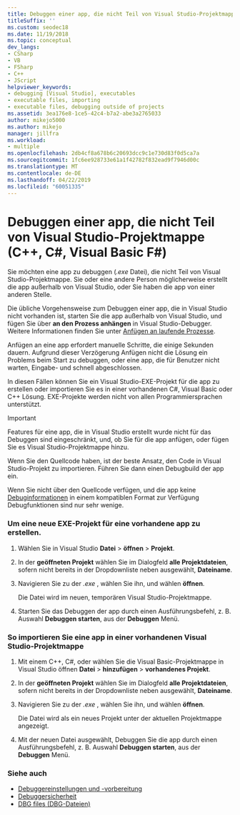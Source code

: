 ```yaml
---
title: Debuggen einer app, die nicht Teil von Visual Studio-Projektmappe
titleSuffix: ''
ms.custom: seodec18
ms.date: 11/19/2018
ms.topic: conceptual
dev_langs:
- CSharp
- VB
- FSharp
- C++
- JScript
helpviewer_keywords:
- debugging [Visual Studio], executables
- executable files, importing
- executable files, debugging outside of projects
ms.assetid: 3ea176e8-1ce5-42c4-b7a2-abe3a2765033
author: mikejo5000
ms.author: mikejo
manager: jillfra
ms.workload:
- multiple
ms.openlocfilehash: 2db4cf8a678b6c20693dcc9c1e730d83f0d5ca7a
ms.sourcegitcommit: 1fc6ee928733e61a1f42782f832ead9f7946d00c
ms.translationtype: MT
ms.contentlocale: de-DE
ms.lasthandoff: 04/22/2019
ms.locfileid: "60051335"
---
```

# <a name="debug-an-app-that-isnt-part-of-a-visual-studio-solution-c-c-visual-basic-f"></a>Debuggen einer app, die nicht Teil von Visual Studio-Projektmappe (C++, C#, Visual Basic F#)

Sie möchten eine app zu debuggen (*.exe* Datei), die nicht Teil von Visual Studio-Projektmappe. Sie oder eine andere Person möglicherweise erstellt die app außerhalb von Visual Studio, oder Sie haben die app von einer anderen Stelle.

Die übliche Vorgehensweise zum Debuggen einer app, die in Visual Studio nicht vorhanden ist, starten Sie die app außerhalb von Visual Studio, und fügen Sie über **an den Prozess anhängen** in Visual Studio-Debugger. Weitere Informationen finden Sie unter [Anfügen an laufende Prozesse](../debugger/attach-to-running-processes-with-the-visual-studio-debugger.md).

Anfügen an eine app erfordert manuelle Schritte, die einige Sekunden dauern. Aufgrund dieser Verzögerung Anfügen nicht die Lösung ein Problems beim Start zu debuggen, oder eine app, die für Benutzer nicht warten, Eingabe- und schnell abgeschlossen.

In diesen Fällen können Sie ein Visual Studio-EXE-Projekt für die app zu erstellen oder importieren Sie es in einer vorhandenen C#, Visual Basic oder C++ Lösung. EXE-Projekte werden nicht von allen Programmiersprachen unterstützt.

>[!IMPORTANT]
>Features für eine app, die in Visual Studio erstellt wurde nicht für das Debuggen sind eingeschränkt, und, ob Sie für die app anfügen, oder fügen Sie es Visual Studio-Projektmappe hinzu.
>
>Wenn Sie den Quellcode haben, ist der beste Ansatz, den Code in Visual Studio-Projekt zu importieren. Führen Sie dann einen Debugbuild der app ein.
>
>Wenn Sie nicht über den Quellcode verfügen, und die app keine [Debuginformationen](../debugger/how-to-set-debug-and-release-configurations.md) in einem kompatiblen Format zur Verfügung Debugfunktionen sind nur sehr wenige.

### <a name="to-create-a-new-exe-project-for-an-existing-app"></a>Um eine neue EXE-Projekt für eine vorhandene app zu erstellen.

1. Wählen Sie in Visual Studio **Datei** > **öffnen** > **Projekt**.

1. In der **geöffneten Projekt** wählen Sie im Dialogfeld **alle Projektdateien**, sofern nicht bereits in der Dropdownliste neben ausgewählt, **Dateiname**.

1. Navigieren Sie zu der *.exe* , wählen Sie ihn, und wählen **öffnen**.

   Die Datei wird im neuen, temporären Visual Studio-Projektmappe.

1. Starten Sie das Debuggen der app durch einen Ausführungsbefehl, z. B. Auswahl **Debuggen starten**, aus der **Debuggen** Menü.

### <a name="to-import-an-app-into-an-existing-visual-studio-solution"></a>So importieren Sie eine app in einer vorhandenen Visual Studio-Projektmappe

1. Mit einem C++, C#, oder wählen Sie die Visual Basic-Projektmappe in Visual Studio öffnen **Datei** > **hinzufügen** > **vorhandenes Projekt**.

1. In der **geöffneten Projekt** wählen Sie im Dialogfeld **alle Projektdateien**, sofern nicht bereits in der Dropdownliste neben ausgewählt, **Dateiname**.

1. Navigieren Sie zu der *.exe* , wählen Sie ihn, und wählen **öffnen**.

   Die Datei wird als ein neues Projekt unter der aktuellen Projektmappe angezeigt.

1. Mit der neuen Datei ausgewählt, Debuggen Sie die app durch einen Ausführungsbefehl, z. B. Auswahl **Debuggen starten**, aus der **Debuggen** Menü.

### <a name="see-also"></a>Siehe auch
- [Debuggereinstellungen und -vorbereitung](../debugger/debugger-settings-and-preparation.md)
- [Debuggersicherheit](../debugger/debugger-security.md)
- [DBG files (DBG-Dateien)](/previous-versions/visualstudio/visual-studio-2010/da528y14(v=vs.100))
